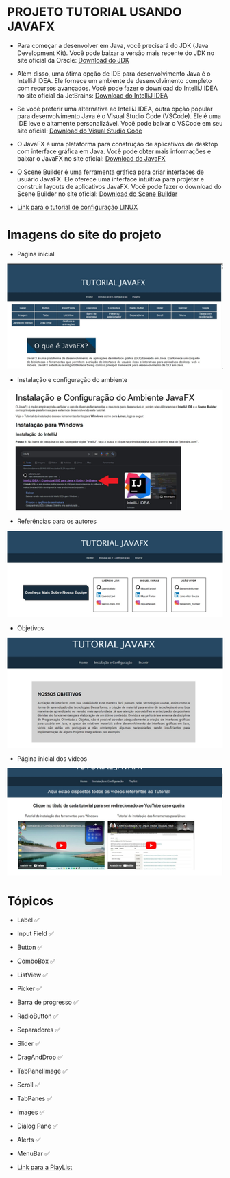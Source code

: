 # PROJETO TUTORIAL USANDO JAVAFX

- Para começar a desenvolver em Java, você precisará do JDK (Java Development Kit). Você pode baixar a versão mais recente do JDK no site oficial da Oracle:
[Download do JDK](https://www.oracle.com/java/technologies/javase-jdk11-downloads.html)

- Além disso, uma ótima opção de IDE para desenvolvimento Java é o IntelliJ IDEA. Ele fornece um ambiente de desenvolvimento completo com recursos avançados. Você pode fazer o download do IntelliJ IDEA no site oficial da JetBrains:
[Download do IntelliJ IDEA](https://www.jetbrains.com/idea/download/)

- Se você preferir uma alternativa ao IntelliJ IDEA, outra opção popular para desenvolvimento Java é o Visual Studio Code (VSCode). Ele é uma IDE leve e altamente personalizável. Você pode baixar o VSCode em seu site oficial:
[Download do Visual Studio Code](https://code.visualstudio.com/download)

- O JavaFX é uma plataforma para construção de aplicativos de desktop com interface gráfica em Java. Você pode obter mais informações e baixar o JavaFX no site oficial:
[Download do JavaFX](https://openjfx.io/)

- O Scene Builder é uma ferramenta gráfica para criar interfaces de usuário JavaFX. Ele oferece uma interface intuitiva para projetar e construir layouts de aplicativos JavaFX. Você pode fazer o download do Scene Builder no site oficial:
[Download do Scene Builder](https://gluonhq.com/products/scene-builder/)

- [Link para o tutorial de configuração LINUX](https://youtu.be/L0RIONQ07_8)

# Imagens do site do projeto

- Página inicial 

![Foto página inicial](Assets/JavaFXSite.jpeg)

- Instalação e configuração do ambiente

![Foto configuração ambiente](Assets/site1.jpeg)

- Referências para os autores

![Referências para os autores](Assets/site2.jpeg)

- Objetivos

![Objetivos](Assets/site4.jpeg)

- Página inicial dos vídeos

![Videos](Assets/VideosSite.jpeg)

# Tópicos

- Label ✅
- Input Field ✅
- Button ✅
- ComboBox ✅
- ListView ✅
- Picker ✅
- Barra de progresso ✅
- RadioButton ✅
- Separadores ✅
- Slider ✅
- DragAndDrop ✅
- TabPanelImage ✅
- Scroll ✅
- TabPanes ✅
- Images ✅
- Dialog Pane ✅
- Alerts ✅
- MenuBar ✅

- [Link para a PlayList](https://youtube.com/playlist?list=PLYLBC6nOu9HJ_F_YrYwm4JWliXdZyJFLF)